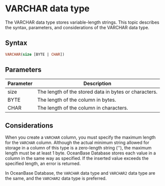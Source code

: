 # VARCHAR data type

The VARCHAR data type stores variable-length strings. This topic describes the syntax, parameters, and considerations of the VARCHAR data type.

## Syntax

```sql
VARCHAR(size [BYTE | CHAR])
```

## Parameters

| Parameter | Description |
|------|--------------------|
| size | The length of the stored data in bytes or characters.  |
| BYTE | The length of the column in bytes.  |
| CHAR | The length of the column in characters.  |

## Considerations

When you create a `VARCHAR` column, you must specify the maximum length for the `VARCHAR` column. Although the actual minimum string allowed for storage in a column of this type is a zero-length string (''), the maximum length must be at least 1 byte. OceanBase Database stores each value in a column in the same way as specified. If the inserted value exceeds the specified length, an error is returned.

In OceanBase Database, the `VARCHAR` data type and `VARCHAR2` data type are the same, and the `VARCHAR2` data type is preferred.
